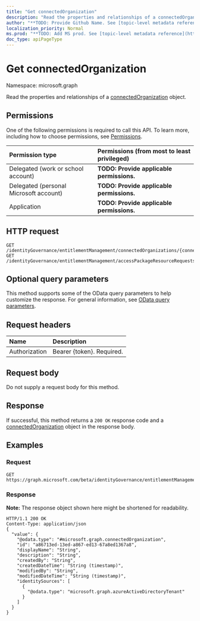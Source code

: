 ```yaml
---
title: "Get connectedOrganization"
description: "Read the properties and relationships of a connectedOrganization object."
author: "**TODO: Provide Github Name. See [topic-level metadata reference](https://msgo.azurewebsites.net/add/document/guidelines/metadata.html#topic-level-metadata)**"
localization_priority: Normal
ms.prod: "**TODO: Add MS prod. See [topic-level metadata reference](https://msgo.azurewebsites.net/add/document/guidelines/metadata.html#topic-level-metadata)**"
doc_type: apiPageType
---
```


# Get connectedOrganization
Namespace: microsoft.graph

Read the properties and relationships of a [connectedOrganization](../resources/connectedorganization.md) object.

## Permissions
One of the following permissions is required to call this API. To learn more, including how to choose permissions, see [Permissions](/concepts/permissions-reference.md).

|Permission type|Permissions (from most to least privileged)|
|:---|:---|
|Delegated (work or school account)|**TODO: Provide applicable permissions.**|
|Delegated (personal Microsoft account)|**TODO: Provide applicable permissions.**|
|Application|**TODO: Provide applicable permissions.**|

## HTTP request

<!-- {
  "blockType": "ignored"
}
-->
``` http
GET /identityGovernance/entitlementManagement/connectedOrganizations/{connectedOrganizationId}
GET /identityGovernance/entitlementManagement/accessPackageResourceRequests/{accessPackageResourceRequestId}/requestor/connectedOrganization
```

## Optional query parameters
This method supports some of the OData query parameters to help customize the response. For general information, see [OData query parameters](/graph/query-parameters).

## Request headers
|Name|Description|
|:---|:---|
|Authorization|Bearer {token}. Required.|

## Request body
Do not supply a request body for this method.

## Response

If successful, this method returns a `200 OK` response code and a [connectedOrganization](../resources/connectedorganization.md) object in the response body.

## Examples

### Request
<!-- {
  "blockType": "request",
  "name": "get_connectedorganization"
}
-->
``` http
GET https://graph.microsoft.com/beta/identityGovernance/entitlementManagement/connectedOrganizations/{connectedOrganizationId}
```


### Response
**Note:** The response object shown here might be shortened for readability.
<!-- {
  "blockType": "response",
  "truncated": true,
  "@odata.type": "microsoft.graph.connectedOrganization"
}
-->
``` http
HTTP/1.1 200 OK
Content-Type: application/json
{
  "value": {
    "@odata.type": "#microsoft.graph.connectedOrganization",
    "id": "a86713ed-13ed-a867-ed13-67a8ed1367a8",
    "displayName": "String",
    "description": "String",
    "createdBy": "String",
    "createdDateTime": "String (timestamp)",
    "modifiedBy": "String",
    "modifiedDateTime": "String (timestamp)",
    "identitySources": [
      {
        "@odata.type": "microsoft.graph.azureActiveDirectoryTenant"
      }
    ]
  }
}
```

